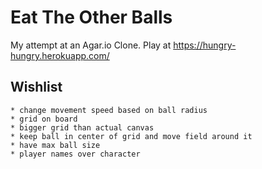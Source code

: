 # Eat The Other Balls

My attempt at an Agar.io Clone. Play at https://hungry-hungry.herokuapp.com/

## Wishlist
    * change movement speed based on ball radius
    * grid on board
    * bigger grid than actual canvas
    * keep ball in center of grid and move field around it
    * have max ball size
    * player names over character